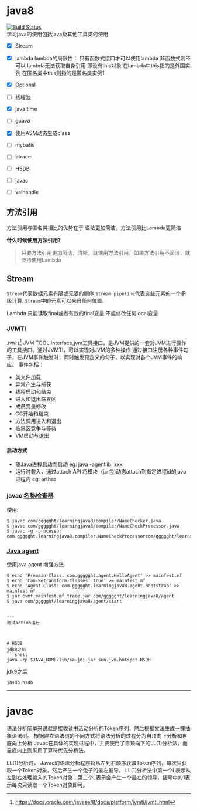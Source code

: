 # java8
[![Build Status](https://github.com/GGGGGHT/java8/workflows/CI/badge.svg?branch=master)](https://github.com/GGGGGHT/java8/actions)<br/>
学习java的使用包括java及其他工具类的使用 

- [x] Stream
- [x] lambda lambda的局限性： 只有函数式接口才可以使用lambda 非函数式则不可以 lambda无法获取自身引用 即没有this对象 在lambda中this指的是外围实例 在匿名类中this则指的是匿名类实例1
- [x] Optional
- [ ] 线程池
- [x] java.time
- [ ] guava 
- [x] 使用ASM动态生成class
- [ ] mybatis
- [ ] btrace
- [ ] HSDB
- [ ] javac 
- [ ] valhandle


## 方法引用

方法引用与匿名类相比的优势在于 语法更加简洁。方法引用比Lambda更简洁 

**什么时候使用方法引用?**
> 只要方法引用更加简洁，清晰，就使用方法引用，如果方法引用不简洁，就坚持使用Lambda


## Stream

`Stream`代表数据元素有限或无限的顺序.`Stream pipeline`代表这些元素的一个多级计算. 
`Stream`中的元素可以来自任何位置.

Lambda 只能读取final或者有效的final变量  不能修改任何local变量 


### JVMTI

`JVMTI`[^1] JVM TOOL Interface,jvm工具接口，是JVM提供的一套对JVM进行操作的工具接口。通过JVMTI，可以实现对JVM的多种操作 
通过接口注册各种事件勾子，在JVM事件触发时，同时触发预定义的勾子，以实现对各个JVM事件的响应。
事件包括： 
* 类文件加载
* 异常产生与捕获
* 线程启动和结束
* 进入和退出临界区
* 成员变量修改
* GC开始和结束
* 方法调用进入和退出
* 临界区竞争与等待
* VM启动与退出

[^1]: https://docs.oracle.com/javase/8/docs/platform/jvmti/jvmti.html



#### 启动方式

- 随Java进程启动而启动 eg: java -agentlib: xxx
- 运行时载入，通过attach API 将模块（jar包)动态attach到指定进程id的java进程内 eg: arthas







###  javac  [名称检查器](https://github.com/GGGGGHT/java8/tree/master/java8/src/main/java/com/ggggght/learningjava8/compiler)

使用: 

```shell
$ javac com/ggggght/learningjava8/compiler/NameChecker.java
$ javac com/ggggght/learningjava8/compiler/NameCheckProcessor.java
$ javac -g -processor com.ggggght.learningjava8.compiler.NameCheckProcessorcom/ggggght/learningjava8/compiler/BADLY_NAMED_CODE.java
```

### [Java agent](https://github.com/GGGGGHT/java8/tree/master/java8/src/main/java/com/ggggght/learningjava8/agent)

使用java agent 增强方法

```shell
$ echo 'Premain-Class: com.ggggght.agent.HelloAgent' >> mainfest.mf
$ echo 'Can-Retransform-Classes: true' >> mainfest.mf
$ echo 'Agent-Class: com.ggggght.learningjava8.agent.Bootstrap' >> mainfest.mf
$ jar cvmf mainfest.mf trace.jar com/ggggght/learningjava8/agent
$ java com/ggggght/learningjava8/agent/start


--- 
测试action运行



# HSDB
jdk8之前
```shell
java -cp $JAVA_HOME/lib/sa-jdi.jar sun.jvm.hotspot.HSDB
```

jdk9之后
```shell
jhsdb hsdb 
```


---
# javac 
语法分析简单来说就是接收读书活动分析的Token序列，然后根据文法生成一棵抽象语法树。
根据建立语法树的不同方式将语法分析的过程分为自顶向下分析和自底向上分析
Javac在具体的实现过程中，主要使用了自顶向下的LL(1)分析法，而自底向上则采用了算符优先分析法。

LL(1)分析时， Javac的语法分析程序将从左到右顺序获取Token序列，每次只获取一个Token对象，然后产生一个兔子的最左推导。
LL(1)分析法中第一个L表示从左到右处理输入的Token对象；第二个L表示会产生一个最左的领导，括号中的1表示每次只读取一个Token对象即可。

